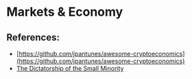 # Markets & Economy

## References:

* [https://github.com/jpantunes/awesome-cryptoeconomics](https://github.com/jpantunes/awesome-cryptoeconomics)
* [The Dictatorship of the Small Minority](https://medium.com/incerto/the-most-intolerant-wins-the-dictatorship-of-the-small-minority-3f1f83ce4e15)

